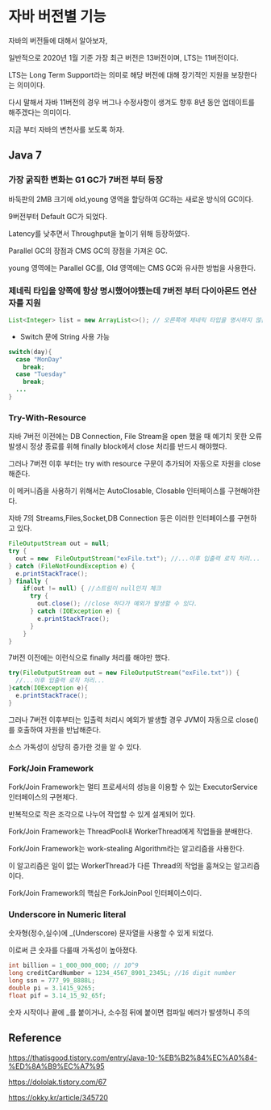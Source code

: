 # 자바 버전별 기능

자바의 버전들에 대해서 알아보자,

일반적으로 2020년 1월 기준 가장 최근 버전은 13버전이며, LTS는 11버전이다.

LTS는 Long Term Support라는 의미로 해당 버전에 대해 장기적인 지원을 보장한다는 의미이다.

다시 말해서 자바 11버전의 경우 버그나 수정사항이 생겨도 향후 8년 동안 업데이트를 해주겠다는 의미이다. 

지금 부터 자바의 변천사를 보도록 하자.

## Java 7

### 가장 굵직한 변화는 G1 GC가 7버전 부터 등장

바둑판의 2MB 크기에 old,young 영역을 할당하여 GC하는 새로운 방식의 GC이다.

9버전부터 Default GC가 되었다.

Latency를 낮추면서 Throughput을 높이기 위해 등장하였다.

Parallel GC의 장점과 CMS GC의 장점을 가져온 GC.

young 영역에는 Parallel GC를, Old 영역에는 CMS GC와 유사한 방법을 사용한다.

### 제네릭 타입을 양쪽에 항상 명시했어야했는데 7버전 부터 다이아몬드 연산자를 지원

```java
List<Integer> list = new ArrayList<>(); // 오른쪽에 제네릭 타입을 명시하지 않는다.
```

- Switch 문에 String 사용 가능

```java
switch(day){
  case "MonDay"
    break;
  case "Tuesday"
    break;
  ...
}
```

### Try-With-Resource

자바 7버전 이전에는 DB Connection, File Stream을 open 했을 때 예기치 못한 오류 발생시 정상 종료를 위해 finally block에서 close 처리를 반드시 해야했다.

그러나 7버전 이후 부터는 try with resource 구문이 추가되어 자동으로 자원을 close 해준다.

이 메커니즘을 사용하기 위해서는 AutoClosable, Closable 인터페이스를 구현해야한다.

자바 7의 Streams,Files,Socket,DB Connection 등은 이러한 인터페이스를 구현하고 있다.

```java
FileOutputStream out = null; 
try { 
  out = new  FileOutputStream("exFile.txt"); //...이후 입출력 로직 처리... 
} catch (FileNotFoundException e) {          
  e.printStackTrace(); 
} finally { 
    if(out != null) { //스트림이 null인지 체크 
      try { 
        out.close(); //close 하다가 예외가 발생할 수 있다. 
      } catch (IOException e) { 
        e.printStackTrace(); 
      } 
    }
}
```
7버전 이전에는 이런식으로 finally 처리를 해야만 했다.

```java
try(FileOutputStream out = new FileOutputStream("exFile.txt")) { 
  //...이후 입출력 로직 처리... 
}catch(IOException e){ 
  e.printStackTrace(); 
}
```
그러나 7버전 이후부터는 입출력 처리시 예외가 발생할 경우 JVM이 자동으로 close()를 호출하여 자원을 반납해준다.

소스 가독성이 상당히 증가한 것을 알 수 있다.

### Fork/Join Framework

Fork/Join Framework는 멀티 프로세서의 성능을 이용할 수 있는 ExecutorService 인터페이스의 구현체다.

반복적으로 작은 조각으로 나누어 작업할 수 있게 설계되어 있다.

Fork/Join Framework는 ThreadPool내 WorkerThread에게 작업들을 분배한다.

Fork/Join Framework는 work-stealing Algorithm라는 알고리즘을 사용한다.

이 알고리즘은 일이 없는 WorkerThread가 다른 Thread의 작업을 훔쳐오는 알고리즘이다.

Fork/Join Framework의 핵심은 ForkJoinPool 인터페이스이다.

### Underscore in Numeric literal

숫자형(정수,실수)에 _(Underscore) 문자열을 사용할 수 있게 되었다.

이로써 큰 숫자를 다룰때 가독성이 높아졌다.

```java
int billion = 1_000_000_000; // 10^9 
long creditCardNumber = 1234_4567_8901_2345L; //16 digit number 
long ssn = 777_99_8888L; 
double pi = 3.1415_9265; 
float pif = 3.14_15_92_65f;
```

숫자 시작이나 끝에 _를 붙이거나, 소수점 뒤에 붙이면 컴파일 에러가 발생하니 주의



## Reference

https://thatisgood.tistory.com/entry/Java-10-%EB%B2%84%EC%A0%84-%ED%8A%B9%EC%A7%95

https://dololak.tistory.com/67

https://okky.kr/article/345720